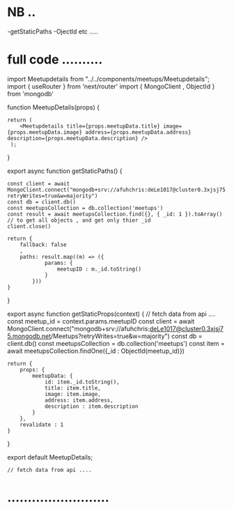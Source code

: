 # NB ..

-getStaticPaths 
-OjectId 
etc ..... 






# full code ..........

import Meetupdetails from "../../components/meetups/Meetupdetails";
import { useRouter } from 'next/router'
import { MongoClient , ObjectId } from  'mongodb'



function MeetupDetails(props) {

    return ( 
        <Meetupdetails title={props.meetupData.title} image={props.meetupData.image} address={props.meetupData.address} description={props.meetupData.description} />
     );
}


export async function getStaticPaths() {

    const client = await MongoClient.connect("mongodb+srv://afuhchris:deLe1017@cluster0.3xjsj75.mongodb.net/Meetups?retryWrites=true&w=majority")
    const db = client.db()
    const meetupsCollection = db.collection('meetups')
    const result = await meetupsCollection.find({}, { _id: 1 }).toArray()  // to get all objects , and get only thier _id
    client.close()

    return {
        fallback: false
        ,
        paths: result.map((m) => ({
                params: {
                    meetupID : m._id.toString()
                }
            }))
    }
}
    

export async function getStaticProps(context) {
    // fetch data from api ....
    const meetup_id = context.params.meetupID 
    const client = await MongoClient.connect("mongodb+srv://afuhchris:deLe1017@cluster0.3xjsj75.mongodb.net/Meetups?retryWrites=true&w=majority")
    const db = client.db()
    const meetupsCollection = db.collection('meetups')
    const item = await meetupsCollection.findOne({_id : ObjectId(meetup_id)})

    return {
        props: {
            meetupData: {
                id: item._id.toString(),
                title: item.title,
                image: item.image, 
                address: item.address, 
                description : item.description
            }
        },
        revalidate : 1
    }
}


export default MeetupDetails;



    // fetch data from api ....
 
   
   # .........................